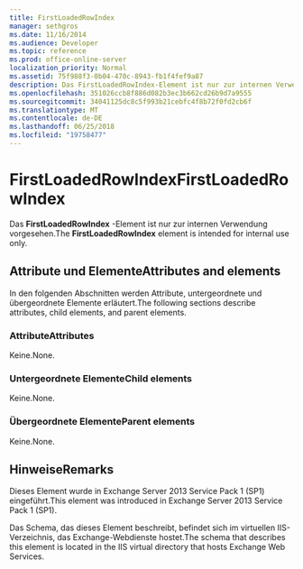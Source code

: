 ```yaml
---
title: FirstLoadedRowIndex
manager: sethgros
ms.date: 11/16/2014
ms.audience: Developer
ms.topic: reference
ms.prod: office-online-server
localization_priority: Normal
ms.assetid: 75f988f3-0b04-470c-8943-fb1f4fef9a87
description: Das FirstLoadedRowIndex-Element ist nur zur internen Verwendung vorgesehen.
ms.openlocfilehash: 351026ccb8f886d082b3ec3b662cd26b9d7a9555
ms.sourcegitcommit: 34041125dc8c5f993b21cebfc4f8b72f0fd2cb6f
ms.translationtype: MT
ms.contentlocale: de-DE
ms.lasthandoff: 06/25/2018
ms.locfileid: "19758477"
---
```

# <a name="firstloadedrowindex"></a><span data-ttu-id="9c968-103">FirstLoadedRowIndex</span><span class="sxs-lookup"><span data-stu-id="9c968-103">FirstLoadedRowIndex</span></span>

<span data-ttu-id="9c968-104">Das **FirstLoadedRowIndex** -Element ist nur zur internen Verwendung vorgesehen.</span><span class="sxs-lookup"><span data-stu-id="9c968-104">The **FirstLoadedRowIndex** element is intended for internal use only.</span></span> 

## <a name="attributes-and-elements"></a><span data-ttu-id="9c968-105">Attribute und Elemente</span><span class="sxs-lookup"><span data-stu-id="9c968-105">Attributes and elements</span></span>

<span data-ttu-id="9c968-106">In den folgenden Abschnitten werden Attribute, untergeordnete und übergeordnete Elemente erläutert.</span><span class="sxs-lookup"><span data-stu-id="9c968-106">The following sections describe attributes, child elements, and parent elements.</span></span>
  
### <a name="attributes"></a><span data-ttu-id="9c968-107">Attribute</span><span class="sxs-lookup"><span data-stu-id="9c968-107">Attributes</span></span>

<span data-ttu-id="9c968-108">Keine.</span><span class="sxs-lookup"><span data-stu-id="9c968-108">None.</span></span>
  
### <a name="child-elements"></a><span data-ttu-id="9c968-109">Untergeordnete Elemente</span><span class="sxs-lookup"><span data-stu-id="9c968-109">Child elements</span></span>

<span data-ttu-id="9c968-110">Keine.</span><span class="sxs-lookup"><span data-stu-id="9c968-110">None.</span></span>
  
### <a name="parent-elements"></a><span data-ttu-id="9c968-111">Übergeordnete Elemente</span><span class="sxs-lookup"><span data-stu-id="9c968-111">Parent elements</span></span>

<span data-ttu-id="9c968-112">Keine.</span><span class="sxs-lookup"><span data-stu-id="9c968-112">None.</span></span>
  
## <a name="remarks"></a><span data-ttu-id="9c968-113">Hinweise</span><span class="sxs-lookup"><span data-stu-id="9c968-113">Remarks</span></span>

<span data-ttu-id="9c968-114">Dieses Element wurde in Exchange Server 2013 Service Pack 1 (SP1) eingeführt.</span><span class="sxs-lookup"><span data-stu-id="9c968-114">This element was introduced in Exchange Server 2013 Service Pack 1 (SP1).</span></span>
  
<span data-ttu-id="9c968-115">Das Schema, das dieses Element beschreibt, befindet sich im virtuellen IIS-Verzeichnis, das Exchange-Webdienste hostet.</span><span class="sxs-lookup"><span data-stu-id="9c968-115">The schema that describes this element is located in the IIS virtual directory that hosts Exchange Web Services.</span></span>
  

